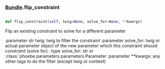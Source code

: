 ### [Bundle](Bundle.md).flip_constraint

```py

def flip_constraint(self, twig=None, solve_for=None, **kwargs)

```



Flip an existing constraint to solve for a different parameter

:parameter str twig: twig to filter the constraint
:parameter solve_for: twig or actual parameter object of the new
    parameter which this constraint should constraint (solve for).
:type solve_for: str or :class:`phoebe.parameters.parameters.Parameter
:parameter **kwargs: any other tags to do the filter
    (except twig or context)

